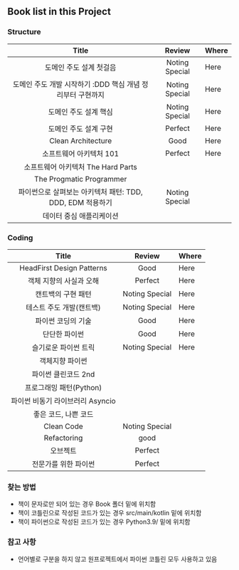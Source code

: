 ## Book list in this Project

### Structure

|                **Title**                |   **Review**   | **Where** |
|:---------------------------------------:|:--------------:|:----------|
|              도메인 주도 설계 첫걸음              | Noting Special | Here      |
|   도메인 주도 개발 시작하기 :DDD 핵심 개념 정리부터 구현까지   | Noting Special | Here      |
|              도메인 주도 설계 핵심               | Noting Special | Here      |
|              도메인 주도 설계 구현               |    Perfect     | Here      |
|           Clean Architecture            |      Good      | Here      |
|             소프트웨어 아키텍처 101              |    Perfect     | Here      |
|        소프트웨어 아키텍처 The Hard Parts        |                |           |
|        The Progmatic Programmer         |                |           |
| 파이썬으로 살펴보는 아키텍처 패턴: TDD, DDD, EDM  적용하기 | Noting Special |           |
|              데이터 중심 애플리케이션              |                |           |

### Coding

|         **Title**         |   **Review**   | **Where** |
|:-------------------------:|:--------------:|:----------|
| HeadFirst Design Patterns |      Good      | Here      |
|       객체 지향의 사실과 오해       |    Perfect     | Here      |
|        캔트백의 구현 패턴         | Noting Special | Here      |
|      테스트 주도 개발(캔트백)       | Noting Special | Here      |
|        파이썬 코딩의 기술         |      Good      | Here      |
|          단단한 파이썬          |      Good      | Here      |
|        슬기로운 파이썬 트릭        | Noting Special | Here      |
|         객체지향 파이썬          |                |           |
|       파이썬 클린코드 2nd        |                |           |
|     프로그래밍 패턴(Python)      |                |           |
|   파이썬 비동기 라이브러리 Asyncio   |                |           |
|       좋은 코드, 나쁜 코드        |                |           |
|        Clean Code         | Noting Special |           |
|        Refactoring        |      good      |           |
|           오브젝트            |    Perfect     |           |
|        전문가를 위한 파이썬        |    Perfect     |           |

### 찾는 방법

- 책이 문자로만 되어 있는 경우 Book 폴더 밑에 위치함
- 책이 코틀린으로 작성된 코드가 있는 경우 src/main/kotlin 밑에 위치함
- 책이 파이썬으로 작성된 코드가 있는 경우 Python3.9/ 밑에 위치함

### 참고 사항

- 언어별로 구분을 하지 않고 원프로젝트에서 파이썬 코틀린 모두 사용하고 있음 